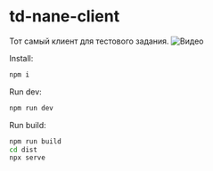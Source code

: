 # td-nane-client

Тот самый клиент для тестового задания.
![Видео]("https://i.gyazo.com/2406133a07b27d0241436e16afa4c99c.mp4"/GIF)

Install:
```bash
npm i
```

Run dev:
```bash
npm run dev
```

Run build:
```bash
npm run build
cd dist
npx serve
```
